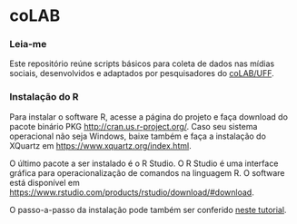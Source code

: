 # coLAB

### Leia-me ###

Este repositório reúne scripts básicos para coleta de dados nas mídias sociais, desenvolvidos e adaptados por pesquisadores do [coLAB/UFF](http://www.colab.uff.br).


### Instalação do R ###

Para instalar o software R, acesse a página do projeto e faça download do pacote binário PKG http://cran.us.r-project.org/. Caso seu sistema operacional não seja Windows, baixe também e faça a instalação do XQuartz em https://www.xquartz.org/index.html.

O último pacote a ser instalado é o R Studio. O R Studio é uma interface gráfica para operacionalização de comandos na linguagem R. O software está disponível em https://www.rstudio.com/products/rstudio/download/#download.

O passo-a-passo da instalação pode também ser conferido [neste tutorial](https://medium.com/@GalarnykMichael/install-r-and-rstudio-on-mac-e911606ce4f4).
